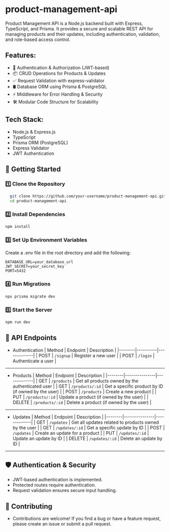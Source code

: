 # product-management-api
Product Management API is a Node.js backend built with Express, TypeScript, and Prisma. It provides a secure and scalable REST API for managing products and their updates, including authentication, validation, and role-based access control.

## Features:
- 🔐 Authentication & Authorization (JWT-based)
- 📦 CRUD Operations for Products & Updates
- ✅ Request Validation with express-validator
- 🛢 Database ORM using Prisma & PostgreSQL
- ⚡ Middleware for Error Handling & Security
- 🛠 Modular Code Structure for Scalability

## Tech Stack:
- Node.js & Express.js
- TypeScript
- Prisma ORM (PostgreSQL)
- Express Validator
- JWT Authentication

## 🚀 Getting Started
### 1️⃣ Clone the Repository
```bash
  git clone https://github.com/your-username/product-management-api.git
  cd product-management-api
```

### 2️⃣ Install Dependencies
```bash
npm install
```

### 3️⃣ Set Up Environment Variables
Create a .env file in the root directory and add the following:
```code
DATABASE_URL=your_database_url
JWT_SECRET=your_secret_key
PORT=5432
```

### 4️⃣ Run Migrations
```bash
npx prisma migrate dev
```

### 5️⃣ Start the Server
```bash
npm run dev
```

## 📖 API Endpoints
- Authentication
| Method | Endpoint  | Description |
|--------|----------|-------------|
| POST   | `/signup` | Register a new user |
| POST   | `/login` | Authenticate a user |
---
- Products
| Method | Endpoint       | Description |
|--------|---------------|-------------|
| GET    | `/products`    | Get all products owned by the authenticated user |
| GET    | `/products/:id` | Get a specific product by ID (if owned by the user) |
| POST   | `/products`    | Create a new product |
| PUT    | `/products/:id` | Update a product (if owned by the user) |
| DELETE | `/products/:id` | Delete a product (if owned by the user) |
---
- Updates
| Method | Endpoint       | Description |
|--------|---------------|-------------|
| GET    | `/updates`    | Get all updates related to products owned by the user |
| GET    | `/updates/:id` | Get a specific update by ID |
| POST   | `/updates`    | Create an update for a product |
| PUT    | `/updates/:id` | Update an update by ID |
| DELETE | `/updates/:id` | Delete an update by ID |
---

## 🛡 Authentication & Security
- JWT-based authentication is implemented.
- Protected routes require authentication.
- Request validation ensures secure input handling.

## 🎯 Contributing
- Contributions are welcome! If you find a bug or have a feature request, please create an issue or submit a pull request.
